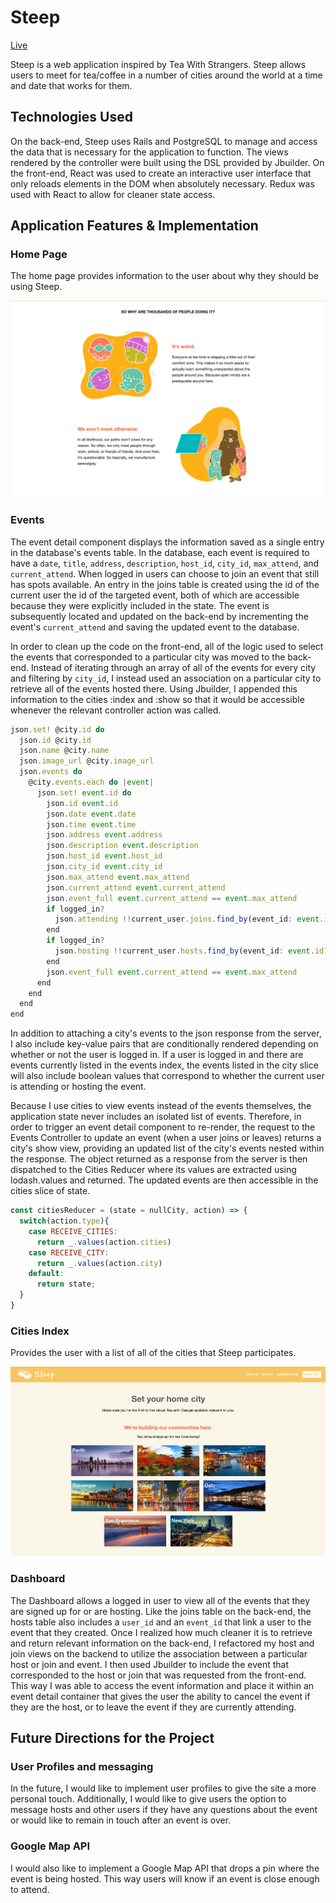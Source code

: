 # Steep
[Live](https://steepwithstrangers.herokuapp.com/)

Steep is a web application inspired by Tea With Strangers.  Steep allows users to meet for tea/coffee in a number of cities around the world at a time and date that works for them.

## Technologies Used
On the back-end, Steep uses Rails and PostgreSQL to manage and access the data that is necessary for the application to function.  The views rendered by the controller were built using the DSL provided by Jbuilder.  On the front-end, React was used to create an interactive user interface that only reloads elements in the DOM when absolutely necessary. Redux was used with React to allow for cleaner state access.

## Application Features & Implementation

### Home Page
The home page provides information to the user about why they should be using Steep.

![homepage](docs/wireframes/homepage.png)

### Events

The event detail component displays the information saved as a single entry in the database's events table.  In the database, each event is required to have a `date`, `title`, `address`, `description`, `host_id`, `city_id`, `max_attend`, and `current_attend`. When logged in users can choose to join an event that still has spots available.  An entry in the joins table is created using the id of the current user the id of the targeted event, both of which are accessible because they were explicitly included in the state. The event is subsequently located and updated on the back-end by incrementing the event's `current_attend` and saving the updated event to the database.

In order to clean up the code on the front-end, all of the logic used to select the events that corresponded to a particular city was moved to the back-end.  Instead of iterating through an array of all of the events for every city and filtering by `city_id`, I instead used an association on a particular city to retrieve all of the events hosted there.  Using Jbuilder, I appended this information to the cities :index and :show so that it would be accessible whenever the relevant controller action was called.

```javascript
json.set! @city.id do
  json.id @city.id
  json.name @city.name
  json.image_url @city.image_url
  json.events do
    @city.events.each do |event|
      json.set! event.id do
        json.id event.id
        json.date event.date
        json.time event.time
        json.address event.address
        json.description event.description
        json.host_id event.host_id
        json.city_id event.city_id
        json.max_attend event.max_attend
        json.current_attend event.current_attend
        json.event_full event.current_attend == event.max_attend
        if logged_in?
          json.attending !!current_user.joins.find_by(event_id: event.id)
        end
        if logged_in?
          json.hosting !!current_user.hosts.find_by(event_id: event.id)
        end
        json.event_full event.current_attend == event.max_attend
      end
    end
  end
end
```

In addition to attaching a city's events to the json response from the server, I also include key-value pairs that are conditionally rendered depending on whether or not the user is logged in.  If a user is logged in and there are events currently listed in the events index, the events listed in the city slice will also include boolean values that correspond to whether the current user is attending or hosting the event.

Because I use cities to view events instead of the events themselves, the application state never includes an isolated list of events.  Therefore, in order to trigger an event detail component to re-render, the request to the Events Controller to update an event (when a user joins or leaves) returns a city's show view, providing an updated list of the city's events nested within the response.  The object returned as a response from the server is then dispatched to the Cities Reducer where its values are extracted using lodash.values and returned.  The updated events are then accessible in the cities slice of state.


```javascript
const citiesReducer = (state = nullCity, action) => {
  switch(action.type){
    case RECEIVE_CITIES:
      return _.values(action.cities)
    case RECEIVE_CITY:
      return _.values(action.city)
    default:
      return state;
  }
}
```

### Cities Index
Provides the user with a list of all of the cities that Steep participates.

![image of home page](docs/wireframes/citiesIndex.png)

### Dashboard

The Dashboard allows a logged in user to view all of the events that they are signed up for or are hosting.  Like the joins table on the back-end, the hosts table also includes a `user_id` and an `event_id` that link a user to the event that they created.  Once I realized how much cleaner it is to retrieve and return relevant information on the back-end, I refactored my host and join views on the backend to utilize the association between a particular host or join and event.  I then used Jbuilder to include the event that corresponded to the host or join that was requested from the front-end.  This way I was able to access the event information and place it within an event detail container that gives the user the ability to cancel the event if they are the host, or to leave the event if they are currently attending.


## Future Directions for the Project
### User Profiles and messaging
In the future, I would like to implement user profiles to give the site a more personal touch.  Additionally, I would like to give users the option to message hosts and other users if they have any questions about the event or would like to remain in touch after an event is over.

### Google Map API
I would also like to implement a Google Map API that drops a pin where the event is being hosted.  This way users will know if an event is close enough to attend.
